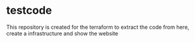 # testcode

This repository is created for the terraform to extract the code from here, create a infrastructure and show the website
